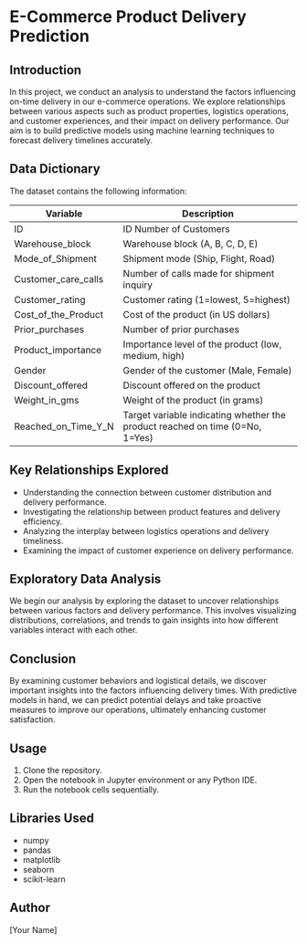 # E-Commerce Product Delivery Prediction

## Introduction
In this project, we conduct an analysis to understand the factors influencing on-time delivery in our e-commerce operations. We explore relationships between various aspects such as product properties, logistics operations, and customer experiences, and their impact on delivery performance. Our aim is to build predictive models using machine learning techniques to forecast delivery timelines accurately.

## Data Dictionary
The dataset contains the following information:

| Variable             | Description                                                |
|----------------------|------------------------------------------------------------|
| ID                   | ID Number of Customers                                     |
| Warehouse_block      | Warehouse block (A, B, C, D, E)                            |
| Mode_of_Shipment     | Shipment mode (Ship, Flight, Road)                         |
| Customer_care_calls  | Number of calls made for shipment inquiry                  |
| Customer_rating      | Customer rating (1=lowest, 5=highest)                      |
| Cost_of_the_Product  | Cost of the product (in US dollars)                        |
| Prior_purchases      | Number of prior purchases                                  |
| Product_importance   | Importance level of the product (low, medium, high)        |
| Gender               | Gender of the customer (Male, Female)                      |
| Discount_offered     | Discount offered on the product                            |
| Weight_in_gms        | Weight of the product (in grams)                           |
| Reached_on_Time_Y_N  | Target variable indicating whether the product reached on time (0=No, 1=Yes)|

## Key Relationships Explored
- Understanding the connection between customer distribution and delivery performance.
- Investigating the relationship between product features and delivery efficiency.
- Analyzing the interplay between logistics operations and delivery timeliness.
- Examining the impact of customer experience on delivery performance.

## Exploratory Data Analysis
We begin our analysis by exploring the dataset to uncover relationships between various factors and delivery performance. This involves visualizing distributions, correlations, and trends to gain insights into how different variables interact with each other.

## Conclusion
By examining customer behaviors and logistical details, we discover important insights into the factors influencing delivery times. With predictive models in hand, we can predict potential delays and take proactive measures to improve our operations, ultimately enhancing customer satisfaction.

## Usage
1. Clone the repository.
2. Open the notebook in Jupyter environment or any Python IDE.
3. Run the notebook cells sequentially.

## Libraries Used
- numpy
- pandas
- matplotlib
- seaborn
- scikit-learn

## Author
[Your Name]
